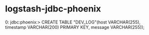 # logstash-jdbc-phoenix




0: jdbc:phoenix:> CREATE TABLE "DEV_LOG"(host VARCHAR(255), timestamp VARCHAR(200) PRIMARY KEY, message VARCHAR(255));
